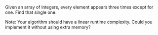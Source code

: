 
Given an array of integers, every element appears three times except for one. Find that single one.



Note:
Your algorithm should have a linear runtime complexity. Could you implement it without using extra memory?
